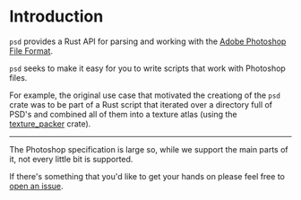 # Introduction

`psd` provides a Rust API for parsing and working with the [Adobe Photoshop File Format](https://www.adobe.com/devnet-apps/photoshop/fileformatashtml/#50577409_89817).

`psd` seeks to make it easy for you to write scripts that work with Photoshop files.

For example, the original use case that motivated the creationg of the `psd` crate was to be part of a Rust
script that iterated over a directory full of PSD's and combined all of them into a texture atlas (using the
[texture_packer] crate).

---

The Photoshop specification is large so, while we support the main parts of it, not every little bit
is supported.

If there's something that you'd like to get your hands on please feel free to [open an issue].

[texture_packer]: https://github.com/PistonDevelopers/texture_packer
[open an issue]: https://github.com/chinedufn/psd/issues
